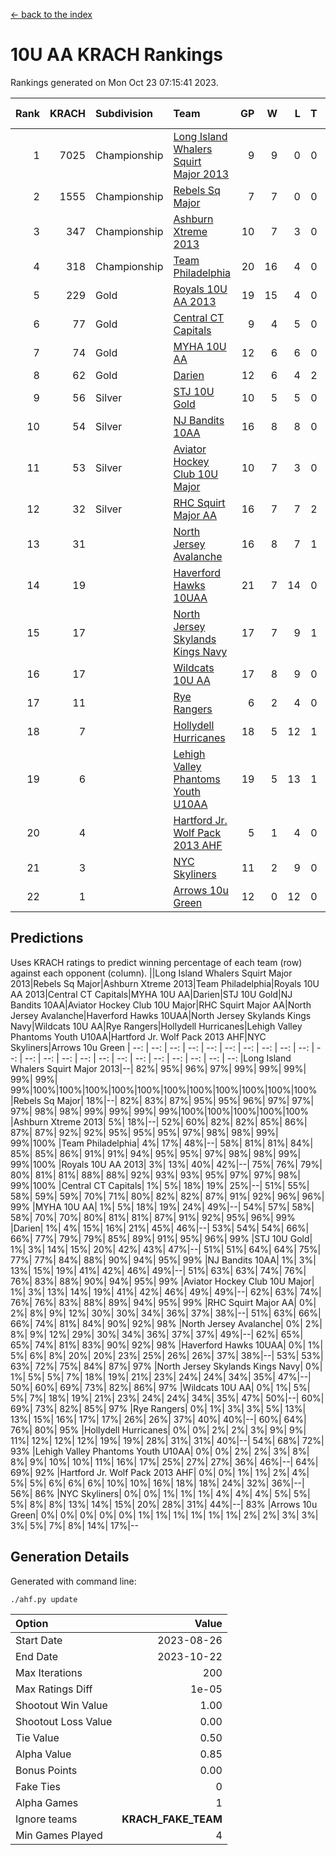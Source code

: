 [<- back to the index](readme.md)
# 10U AA KRACH Rankings
Rankings generated on Mon Oct 23 07:15:41 2023.

Rank|KRACH|Subdivision|Team|GP|W|L|T|OTW|OTL|SoS|Exp Wins|Win Diff
---:|---:|:---|:---|---:|---:|---:|---:|---:|---:|---:|---:|---:
1|7025|Championship|[Long Island Whalers Squirt Major 2013](https://gamesheetstats.com/seasons/3659/teams/140229/schedule)|9|9|0|0|0|0|115|9.8|-0.0
2|1555|Championship|[Rebels Sq Major](https://gamesheetstats.com/seasons/3659/teams/140243/schedule)|7|7|0|0|0|0|31|7.8|-0.0
3|347|Championship|[Ashburn Xtreme 2013](https://gamesheetstats.com/seasons/3659/teams/140230/schedule)|10|7|3|0|0|0|754|7.9|0.0
4|318|Championship|[Team Philadelphia](https://gamesheetstats.com/seasons/3659/teams/140238/schedule)|20|16|4|0|0|0|409|16.9|0.0
5|229|Gold|[Royals 10U AA 2013](https://gamesheetstats.com/seasons/3659/teams/140237/schedule)|19|15|4|0|1|1|421|15.9|0.0
6|77|Gold|[Central CT Capitals](https://gamesheetstats.com/seasons/3659/teams/140231/schedule)|9|4|5|0|0|0|944|4.9|0.0
7|74|Gold|[MYHA 10U AA](https://gamesheetstats.com/seasons/3659/teams/140235/schedule)|12|6|6|0|0|0|732|6.9|0.0
8|62|Gold|[Darien](https://gamesheetstats.com/seasons/3659/teams/140245/schedule)|12|6|4|2|0|0|171|7.9|0.0
9|56|Silver|[STJ 10U Gold](https://gamesheetstats.com/seasons/3659/teams/140234/schedule)|10|5|5|0|1|1|115|5.9|0.0
10|54|Silver|[NJ Bandits 10AA](https://gamesheetstats.com/seasons/3659/teams/140232/schedule)|16|8|8|0|0|1|502|8.9|0.0
11|53|Silver|[Aviator Hockey Club 10U Major](https://gamesheetstats.com/seasons/3659/teams/140244/schedule)|10|7|3|0|0|0|27|7.9|0.0
12|32|Silver|[RHC Squirt Major AA](https://gamesheetstats.com/seasons/3659/teams/140241/schedule)|16|7|7|2|1|0|476|8.9|0.0
13|31||[North Jersey Avalanche](https://gamesheetstats.com/seasons/3659/teams/140249/schedule)|16|8|7|1|0|0|68|9.4|0.0
14|19||[Haverford Hawks 10UAA](https://gamesheetstats.com/seasons/3659/teams/140236/schedule)|21|7|14|0|0|0|174|7.9|0.0
15|17||[North Jersey Skylands Kings Navy](https://gamesheetstats.com/seasons/3659/teams/140247/schedule)|17|7|9|1|0|1|46|8.4|0.0
16|17||[Wildcats 10U AA](https://gamesheetstats.com/seasons/3659/teams/140250/schedule)|17|8|9|0|1|0|52|8.9|0.0
17|11||[Rye Rangers](https://gamesheetstats.com/seasons/3659/teams/140242/schedule)|6|2|4|0|0|0|90|2.9|0.0
18|7||[Hollydell Hurricanes](https://gamesheetstats.com/seasons/3659/teams/140240/schedule)|18|5|12|1|0|0|497|6.4|0.0
19|6||[Lehigh Valley Phantoms Youth U10AA](https://gamesheetstats.com/seasons/3659/teams/140239/schedule)|19|5|13|1|0|0|405|6.4|0.0
20|4||[Hartford Jr. Wolf Pack 2013 AHF](https://gamesheetstats.com/seasons/3659/teams/140246/schedule)|5|1|4|0|0|0|276|1.9|0.0
21|3||[NYC Skyliners](https://gamesheetstats.com/seasons/3659/teams/140252/schedule)|11|2|9|0|0|0|36|2.9|0.0
22|1||[Arrows 10u Green](https://gamesheetstats.com/seasons/3659/teams/140251/schedule)|12|0|12|0|0|0|148|0.9|0.0

## Predictions
Uses KRACH ratings to predict winning percentage of each team (row) against each opponent (column).
||Long Island Whalers Squirt Major 2013|Rebels Sq Major|Ashburn Xtreme 2013|Team Philadelphia|Royals 10U AA 2013|Central CT Capitals|MYHA 10U AA|Darien|STJ 10U Gold|NJ Bandits 10AA|Aviator Hockey Club 10U Major|RHC Squirt Major AA|North Jersey Avalanche|Haverford Hawks 10UAA|North Jersey Skylands Kings Navy|Wildcats 10U AA|Rye Rangers|Hollydell Hurricanes|Lehigh Valley Phantoms Youth U10AA|Hartford Jr. Wolf Pack 2013 AHF|NYC Skyliners|Arrows 10u Green
| --: | --: | --: | --: | --: | --: | --: | --: | --: | --: | --: | --: | --: | --: | --: | --: | --: | --: | --: | --: | --: | --: | --: 
|Long Island Whalers Squirt Major 2013|--| 82%| 95%| 96%| 97%| 99%| 99%| 99%| 99%| 99%| 99%|100%|100%|100%|100%|100%|100%|100%|100%|100%|100%|100%
|Rebels Sq Major| 18%|--| 82%| 83%| 87%| 95%| 95%| 96%| 97%| 97%| 97%| 98%| 98%| 99%| 99%| 99%| 99%|100%|100%|100%|100%|100%
|Ashburn Xtreme 2013|  5%| 18%|--| 52%| 60%| 82%| 82%| 85%| 86%| 87%| 87%| 92%| 92%| 95%| 95%| 95%| 97%| 98%| 98%| 99%| 99%|100%
|Team Philadelphia|  4%| 17%| 48%|--| 58%| 81%| 81%| 84%| 85%| 85%| 86%| 91%| 91%| 94%| 95%| 95%| 97%| 98%| 98%| 99%| 99%|100%
|Royals 10U AA 2013|  3%| 13%| 40%| 42%|--| 75%| 76%| 79%| 80%| 81%| 81%| 88%| 88%| 92%| 93%| 93%| 95%| 97%| 97%| 98%| 99%|100%
|Central CT Capitals|  1%|  5%| 18%| 19%| 25%|--| 51%| 55%| 58%| 59%| 59%| 70%| 71%| 80%| 82%| 82%| 87%| 91%| 92%| 96%| 96%| 99%
|MYHA 10U AA|  1%|  5%| 18%| 19%| 24%| 49%|--| 54%| 57%| 58%| 58%| 70%| 70%| 80%| 81%| 81%| 87%| 91%| 92%| 95%| 96%| 99%
|Darien|  1%|  4%| 15%| 16%| 21%| 45%| 46%|--| 53%| 54%| 54%| 66%| 66%| 77%| 79%| 79%| 85%| 89%| 91%| 95%| 96%| 99%
|STJ 10U Gold|  1%|  3%| 14%| 15%| 20%| 42%| 43%| 47%|--| 51%| 51%| 64%| 64%| 75%| 77%| 77%| 84%| 88%| 90%| 94%| 95%| 99%
|NJ Bandits 10AA|  1%|  3%| 13%| 15%| 19%| 41%| 42%| 46%| 49%|--| 51%| 63%| 63%| 74%| 76%| 76%| 83%| 88%| 90%| 94%| 95%| 99%
|Aviator Hockey Club 10U Major|  1%|  3%| 13%| 14%| 19%| 41%| 42%| 46%| 49%| 49%|--| 62%| 63%| 74%| 76%| 76%| 83%| 88%| 89%| 94%| 95%| 99%
|RHC Squirt Major AA|  0%|  2%|  8%|  9%| 12%| 30%| 30%| 34%| 36%| 37%| 38%|--| 51%| 63%| 66%| 66%| 74%| 81%| 84%| 90%| 92%| 98%
|North Jersey Avalanche|  0%|  2%|  8%|  9%| 12%| 29%| 30%| 34%| 36%| 37%| 37%| 49%|--| 62%| 65%| 65%| 74%| 81%| 83%| 90%| 92%| 98%
|Haverford Hawks 10UAA|  0%|  1%|  5%|  6%|  8%| 20%| 20%| 23%| 25%| 26%| 26%| 37%| 38%|--| 53%| 53%| 63%| 72%| 75%| 84%| 87%| 97%
|North Jersey Skylands Kings Navy|  0%|  1%|  5%|  5%|  7%| 18%| 19%| 21%| 23%| 24%| 24%| 34%| 35%| 47%|--| 50%| 60%| 69%| 73%| 82%| 86%| 97%
|Wildcats 10U AA|  0%|  1%|  5%|  5%|  7%| 18%| 19%| 21%| 23%| 24%| 24%| 34%| 35%| 47%| 50%|--| 60%| 69%| 73%| 82%| 85%| 97%
|Rye Rangers|  0%|  1%|  3%|  3%|  5%| 13%| 13%| 15%| 16%| 17%| 17%| 26%| 26%| 37%| 40%| 40%|--| 60%| 64%| 76%| 80%| 95%
|Hollydell Hurricanes|  0%|  0%|  2%|  2%|  3%|  9%|  9%| 11%| 12%| 12%| 12%| 19%| 19%| 28%| 31%| 31%| 40%|--| 54%| 68%| 72%| 93%
|Lehigh Valley Phantoms Youth U10AA|  0%|  0%|  2%|  2%|  3%|  8%|  8%|  9%| 10%| 10%| 11%| 16%| 17%| 25%| 27%| 27%| 36%| 46%|--| 64%| 69%| 92%
|Hartford Jr. Wolf Pack 2013 AHF|  0%|  0%|  1%|  1%|  2%|  4%|  5%|  5%|  6%|  6%|  6%| 10%| 10%| 16%| 18%| 18%| 24%| 32%| 36%|--| 56%| 86%
|NYC Skyliners|  0%|  0%|  1%|  1%|  1%|  4%|  4%|  4%|  5%|  5%|  5%|  8%|  8%| 13%| 14%| 15%| 20%| 28%| 31%| 44%|--| 83%
|Arrows 10u Green|  0%|  0%|  0%|  0%|  0%|  1%|  1%|  1%|  1%|  1%|  1%|  2%|  2%|  3%|  3%|  3%|  5%|  7%|  8%| 14%| 17%|--

## Generation Details

Generated with command line:
```
./ahf.py update
```

| Option | Value |
| :----- | ----: |
| Start Date | 2023-08-26 |
| End Date | 2023-10-22 |
| Max Iterations | 200 |
| Max Ratings Diff | 1e-05 |
| Shootout Win Value | 1.00 |
| Shootout Loss Value | 0.00 |
| Tie Value | 0.50 |
| Alpha Value | 0.85 |
| Bonus Points | 0.00 |
| Fake Ties | 0 |
| Alpha Games | 1 |
| Ignore teams | __KRACH_FAKE_TEAM__ |
| Min Games Played | 4 |

